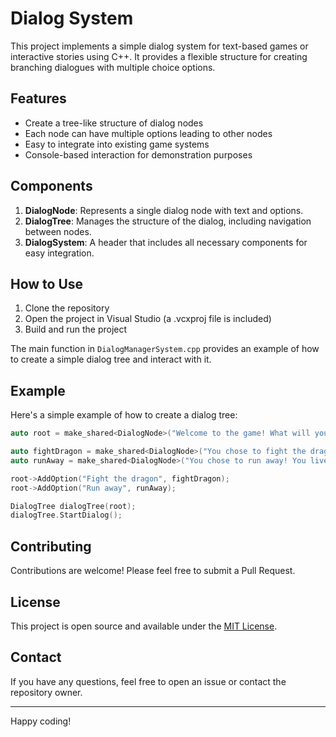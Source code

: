 # Dialog System

This project implements a simple dialog system for text-based games or interactive stories using C++. It provides a flexible structure for creating branching dialogues with multiple choice options.

## Features

- Create a tree-like structure of dialog nodes
- Each node can have multiple options leading to other nodes
- Easy to integrate into existing game systems
- Console-based interaction for demonstration purposes

## Components

1. **DialogNode**: Represents a single dialog node with text and options.
2. **DialogTree**: Manages the structure of the dialog, including navigation between nodes.
3. **DialogSystem**: A header that includes all necessary components for easy integration.

## How to Use

1. Clone the repository
2. Open the project in Visual Studio (a .vcxproj file is included)
3. Build and run the project

The main function in `DialogManagerSystem.cpp` provides an example of how to create a simple dialog tree and interact with it.

## Example

Here's a simple example of how to create a dialog tree:

```cpp
auto root = make_shared<DialogNode>("Welcome to the game! What will you do?");

auto fightDragon = make_shared<DialogNode>("You chose to fight the dragon! It's a fierce battle...");
auto runAway = make_shared<DialogNode>("You chose to run away! You live to fight another day.");

root->AddOption("Fight the dragon", fightDragon);
root->AddOption("Run away", runAway);

DialogTree dialogTree(root);
dialogTree.StartDialog();
```

## Contributing

Contributions are welcome! Please feel free to submit a Pull Request.

## License

This project is open source and available under the [MIT License](LICENSE).

## Contact

If you have any questions, feel free to open an issue or contact the repository owner.

---

Happy coding!
